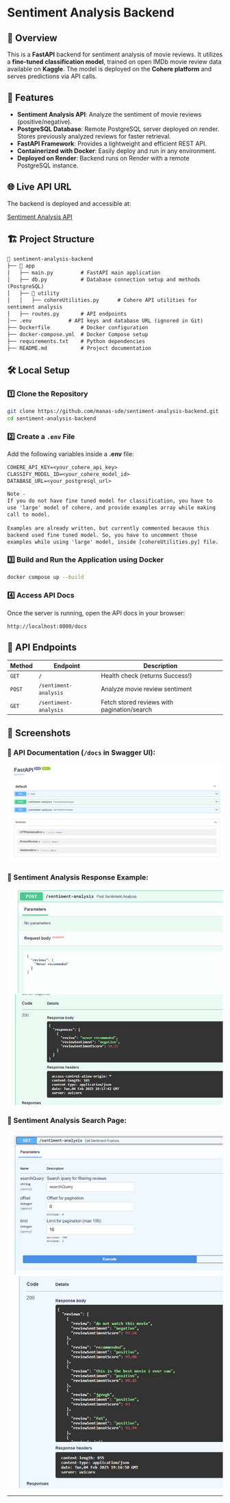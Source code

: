 # Sentiment Analysis Backend

## 📌 Overview

This is a **FastAPI** backend for sentiment analysis of movie reviews. It utilizes a **fine-tuned classification model**, trained on open IMDb movie review data available on **Kaggle**. The model is deployed on the **Cohere platform** and serves predictions via API calls.

## 🚀 Features

- **Sentiment Analysis API**: Analyze the sentiment of movie reviews (positive/negative).
- **PostgreSQL Database**: Remote PostgreSQL server deployed on render. Stores previously analyzed reviews for faster retrieval.
- **FastAPI Framework**: Provides a lightweight and efficient REST API.
- **Containerized with Docker**: Easily deploy and run in any environment.
- **Deployed on Render**: Backend runs on Render with a remote PostgreSQL instance.

## 🌐 Live API URL

The backend is deployed and accessible at:

[Sentiment Analysis API](https://sentiment-analysis-backend-nu7h.onrender.com/docs)

## 🏗️ Project Structure

```
📂 sentiment-analysis-backend
├── 📂 app
│   ├── main.py         # FastAPI main application
│   ├── db.py           # Database connection setup and methods (PostgreSQL)
│   ├── 📂 utility
│   │   ├── cohereUtilities.py      # Cohere API utilities for sentiment analysis
│   ├── routes.py       # API endpoints
│── .env            # API keys and database URL (ignored in Git)
├── Dockerfile          # Docker configuration
├── docker-compose.yml  # Docker Compose setup
├── requirements.txt    # Python dependencies
├── README.md           # Project documentation
```

## 🛠️ Local Setup

### 1️⃣ Clone the Repository

```sh
git clone https://github.com/manas-sde/sentiment-analysis-backend.git
cd sentiment-analysis-backend
```

### 2️⃣ Create a `.env` File

Add the following variables inside a **.env** file:

```
COHERE_API_KEY=<your_cohere_api_key>
CLASSIFY_MODEL_ID=<your_cohere_model_id>
DATABASE_URL=<your_postgresql_url>
```

```
Note - 
If you do not have fine tuned model for classification, you have to use 'large' model of cohere, and provide examples array while making call to model.

Examples are already written, but currently commented because this backend used fine tuned model. So, you have to uncomment those examples while using 'large' model, inside [cohereUtilities.py] file.

```

### 3️⃣ Build and Run the Application using Docker

```sh
docker compose up --build
```

### 4️⃣ Access API Docs

Once the server is running, open the API docs in your browser:

```
http://localhost:8000/docs
```

## 📝 API Endpoints

| Method | Endpoint               | Description                              |
|--------|------------------------|------------------------------------------|
| `GET`  | `/`                    | Health check (returns Success!)         |
| `POST` | `/sentiment-analysis`   | Analyze movie review sentiment          |
| `GET`  | `/sentiment-analysis`   | Fetch stored reviews with pagination/search |

## 📸 Screenshots

### 📌 API Documentation (`/docs` in Swagger UI):
![Docs page](image.png)

### 📌 Sentiment Analysis Response Example:
![Sentiment Analysis Response](image-1.png)
![Response Details](image-2.png)

### 📌 Sentiment Analysis Search Page:
![Search Page](image-3.png)
![Search Results](image-4.png)

---